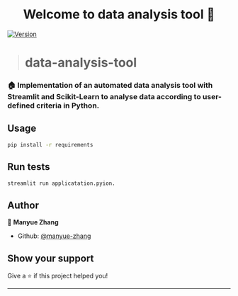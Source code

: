 <h1 align="center">Welcome to data analysis tool 👋</h1>
<p>
  <a href="https://www.npmjs.com/package/data analysis tool" target="_blank">
    <img alt="Version" src="https://img.shields.io/npm/v/data analysis tool.svg">
  </a>
</p>

> # data-analysis-tool

### 🏠 Implementation of an automated data analysis tool with Streamlit and Scikit-Learn to analyse data according to user-defined criteria in Python. 

## Usage

```sh
pip install -r requirements
```

## Run tests

```sh
streamlit run applicatation.pyion.
```

## Author

👤 **Manyue Zhang**

* Github: [@manyue-zhang](https://github.com/manyue-zhang)

## Show your support

Give a ⭐️ if this project helped you!

***
